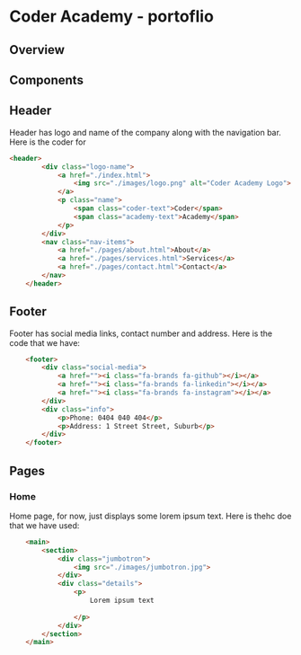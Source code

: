 # Coder Academy - portoflio

## Overview

## Components

## Header
Header has logo and name of the company along with the navigation bar. Here is the coder for 

``` html
<header>
        <div class="logo-name">
            <a href="./index.html">
                <img src="./images/logo.png" alt="Coder Academy Logo">
            </a>
            <p class="name">
                <span class="coder-text">Coder</span>
                <span class="academy-text">Academy</span>
            </p>
        </div>
        <nav class="nav-items">
            <a href="./pages/about.html">About</a>
            <a href="./pages/services.html">Services</a>
            <a href="./pages/contact.html">Contact</a>
        </nav>
    </header>
```

## Footer
Footer has social media links, contact number and address. Here is the code that we have:
``` html
    <footer>
        <div class="social-media">
            <a href=""><i class="fa-brands fa-github"></i></a>
            <a href=""><i class="fa-brands fa-linkedin"></i></a>
            <a href=""><i class="fa-brands fa-instagram"></i></a>
        </div>
        <div class="info">
            <p>Phone: 0404 040 404</p>
            <p>Address: 1 Street Street, Suburb</p>
        </div>
    </footer>
```


## Pages

### Home
Home page, for now, just displays some lorem ipsum text. Here is thehc doe that we have used:
``` html
    <main>
        <section>
            <div class="jumbotron">
                <img src="./images/jumbotron.jpg">
            </div>
            <div class="details">
                <p>
                    Lorem ipsum text
                    
                </p>
            </div>
        </section>
    </main>
```